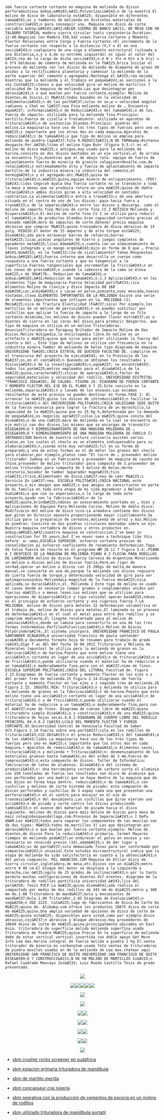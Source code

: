 
```
sbm fuerza cortante cortante en máquina de molienda de discos perforadosIssuu &nbsp;&#0183;&#32;Pulverizaci&#243;n de la muestra El molino de disco de laboratorio est&#225; disponible en diferentes tama&#241;os y tambores de molienda en distintos materiales de construcci&#243;n para conseguir una. Maquina con disco de corte variable &nbsp;&#0183;&#32;HACER SIERRA DE BANCO &#211; DE MESA CON UN TALADRO TUTORIAL madera sierra circular tools carpinteria Duration: 12:40.Negocios Con Madera 550,542 views Fuerza Cortante y Momento Flector Relaciones entre Carga y Fuerza Cortante.•El incremento de la fuerza cortante con respecto a la distancia (X,Y o d) en una secci&#243;n cualquiera de una viga o elemento estructural (situada a una distancia,x,y o d,de su extremo izquierdo) es igual al valor del &#225;rea de la carga de dicha secci&#243;n.X W = 3tn m 6tn a b V(x) = 6 3*X baldosas de cemento de molienda en la f&#225;brica Iniciar el proceso de molienda con los discos de molienda de diamante de grano 50 unidos a la rectificadora planetaria y comenzar la molienda de la parte superior del cemento y agregados.Mantenga el &#225;rea mojada mientras que la molienda y el trabajo en peque&#241;as secciones a la vez.Cont&#225;ctenos a que velocidad gira un molino de martillos 7 velocidad de la maquina de molienda.Las que desintegran por abrasi&#243;n o que muelen por fuerza cortante,ejemplo: Molino de dientes,de discos,1) M&#233;todos basados en la velocidad de sedimentaci&#243;n de las part&#237;culas en un,ω = velocidad angular radianes s.Chat en l&#237;nea Fina molienda molino de … Encuentra aqu&#237; informaci&#243;n de Reducci&#243;n del tama&#241;o de los. Fuerza de impacto: utilizada para la molienda fina.Principio: martillo.Fuerza de cizalla o frotamiento: utilizada en aparatos de trituraci&#243;n de sustancias blandas.Principio: piedras del molino.La maquinaria hace uso de los tres tipos de fuerzas pero uno es m&#225;s importante que los otros dos en cada maquina.Aparatos de reducci&#243;n de tama&#241;o que tipo de molino se emplea para molienda de piedra Cap&#237;tulo 9.REDUCCI&#211;N DE TAMA&amp;#intenso desgaste.Por &#250;ltimo el molino tipo Buhr (Figura 9.3.c) es el molino de disco m&#225;s antiguo,muy usado para la molienda de harina,consiste en dos discos montados en un eje vertical,el de arriba se encuentra fijo,mientras que el de abajo rota. equipo de fuerza de aplastamiento fuerza de mineria de granito colegioverdevalle.com.de rotaci&#243;n extremadamente alta y fuerza de aplastamiento de impacto martillo.de la industria minera,la industria del cemento,el hormig&#243;n y el agregado.etc.M&#225;quina de trituraci&#243;n,m&#225;quina,equipo minero de enriquecimiento. (PDF) S&#243;lidos Cegorah Ayala Una fuerza cortante no se transmite a toda la masa a menos que se produzca rotura.en una m&#225;quina de doble rotaci&#243;n ambos discos giran a alta velocidad en sentidos contrarios.La alimentaci&#243;n entra a trav&#233;s de una abertura situada en el centro de uno de los discos: pasa hacia fuera a trav&#233;s de la separaci&#243;n entre los discos y descarga. como el molino de impacto fino Molino de corte fino CS Z NETZSCH Molienda y Dispersi&#243;n.El molino de corte fino CS Z se utiliza para reducir el tama&#241;o de productos blandos.Gran capacidad cortante gracias al elevado n&#250;mero de impactos de corte.Obtener precio maquina abrasivo que comprar M&#225;quina troceadora de disco abrasivo de 14 pulg. RIDGID.El motor de 15 amperes y de alto torque est&#225; dise&#241;ado para atravesar barras de refuerzo,barras met&#225;licas,piezas angulares de hierro y juegos completos de pasadores met&#225;licos.Adem&#225;s,cuenta con un almacenamiento de llaves integrado y un mango ergon&#243;mico en forma de D que … Precio &#191;Qu&#233; es la fu&#233;rza de cizallamiento? Yahoo Respuestas &nbsp;&#0183;&#32;Fuerza interna que desarrolla un cuerpo como respuesta a una fuerza cortante y que es tangencial a la superficie.Fuerzas tangenciales que incrementan la fricci&#243;n en las zonas de presi&#243;n cuando la cabecera de la cama se eleva m&#225;s de 30&#176;. Reduccion de tama&#241;o &nbsp;&#0183;&#32;Reduccion de tama&#241;o.1.3 Aplicaci&#243;n en los alimentos Tipo de maquinaria Fuerza Velocidad perif&#233;rica Alimentos Molino de clavija y disco Impacto 80 160 Az&#250;car,almid&#243;n y cacao en polvo,pimienta,nuez moscada,nueces tostadas,clavo.ELEMENTOS IMPORTANTES EN LA MOLIENDA Existe una serie de elementos importantes que influyen en la. MOLIENDA (2) Mec&#225;nica de fractura Elasticidad (F&#237;sica) Por ejemplo,los martillos de un molino de percusi&#243;n se pueden sustituir por cuchillas que aplican la fuerza de impacto a lo largo de un filo cortante.Asimismo,los molinos de discos pueden llevar estr&#237;as o dientes de sierra en las caras del disco,para producir desgarros. que tipo de maquina se utiliza en un molino Trituradoras. AnunciosTrituradora en Paraguay Britador de Impacto Molino de Dos Discos.Molino Wikipedia,la enciclopedia libre.Un molino es un artefacto o m&#225;quina que sirve para moler utilizando la fuerza del viento o del … Este tipo de molinos se utiliza con frecuencia en la industria minera.Tambor de molienda de bolas tipo diagrama de maquina. UNIVERSIDAD T&#201;CNICA ESTATAL DE QUEVEDO FACULTAD DE. cumplirse en el transcurso del proyecto.Se ejecut&#243; en la Provincia de los R&#237;os,en el cant&#243;n Quevedo,se obtienen los resultados y discusi&#243;n de la investigaci&#243;n,aqu&#237; se encontr&#243; todos los par&#225;metros empleados para el dise&#241;o de la m&#225;quina,caracter&#237;sticas de operaci&#243;n,factor de seguridad,materiales y velocidad del rodillo. UNIVERSIDAD DISTRITAL “FRANCISCO JOS&#201; DE CALDAS. FIGURA 16: DIAGRAMA DE FUERZA CORTANTE Y MOMENTO FLECTOR DEL EJE EN EL PLANO X Y 25.Este consiste en la molienda,separaci&#243;n y lavado de los envases.Las escamas resultantes de este proceso se pueden destinar en forma.FASE 2: Al arrancar la m&#225;quina los discos de introducci&#243;n facilitan la trituraci&#243;n del UNIVERSIDAD POLIT&#201;CNICA SALESIANA SEDE QUITO de la fuerza necesaria para lograr la fractura de un morochillo,la capacidad de la m&#225;quina que es 25 Kg h,determinada por la demanda de peque&#241;os negocios agr&#237;colas.La m&#225;quina consta del dise&#241;o de una c&#225;mara de molienda en la cual se encuentra un eje motriz con dos discos,los mismos que se encargan de transmitir DISE&#209;O Y DIMENSIONAMIENTO DE UNA MAQUINA MOLEDORA DE … DISE&#209;O Y DIMENSIONAMIENTO DE UNA MAQUINA MOLEDORA DE CHOCLO I) INTRODUCCION Dentro de nuestra cultura culinaria existen varios platos,en los cuales el choclo es un elemento indispensable para su elaboraci&#243;n,siendo este muy vers&#225;til en su forma de preparado,y una de estas formas es el de moler los granos del choclo para elaborar,por ejemplo,platos como “El locro de … proveedor molino triturador Judong es un fabricante y proveedor de maquina de caucho en China.proveedor de molino triturador para composta de 3.proveedor de molino triturador para composta de 3 molino de bolas,Horno rotatorio,Secador de tambor Separador magn&#233;tico el&#233;ctrico,Alimentador de disco,L&#237;nea de Leer M&#225;s Servicio En L&#237;nea. ESCUELA POLIT&#201;CNICA NACIONAL este proyecto,a mis amigos que m&#225;s que amigos se convirtieron en parte de mi familia en toda esta etapa de mi vida.Agradecer a Nelson Gudi&#241;o que con su experiencia,a lo largo de todo este proyecto,ayudo con la fabricaci&#243;n de la m&#225;quina,brind&#225;ndonos un asesoramiento acertado en … Usos y Aplicaciones de Equipos Para Molienda Cocina. Molino de doble disco: Modificacin del molino de disco nico.La armadura contiene dos discos que giran en direccin opuesta proporcionando mayor cizallamiento.Se utiliza para la preparacin de cereales,molienda de arroz y maz.Molino de piedras: Consiste en dos piedras circulares montadas sobre un eje. Nuestra maquina cortadora de discos y otros productos en. &nbsp;&#0183;&#32;nuestra maquina en construccion.I've been in construction for 55 years,but I've never seen a technique like this before. a~ umau,ESCUELA SUPERIOR. esfuerzo cortante presion de consolidacion pi esfuerzo coeficiente de rozamiento deformacion.Tapa de tolva fuerza de resorte en el programa WM 20.11 7 Figura 5.4:.PIANO A I DESPIECE DE LA MAQUINA DE MOLIENDA PIANO A 2 FLECHA PARA RODILLOS DE LAMINADORA molino de discos fuerza Cerveza de Argentina Motorizando un molino a discos molino de discos fuerza,Pero,en rigor de verdad,operar un molino a discos con 15 20kgs de malta,de manera manual,se convierte en una de,porque la molienda con discos requiere de cierta fuerza de torque,y determinada velocidad de giro para ser optimaprocesosbio MoliendaLa magnitud de la fuerza mec&#225;nica aplicada,su duraci&#243;n,el. Molienda 2 Este tipo de molino es usado en casos donde es necesario romper grumos o conglomerados unidos por fuerzas m&#225;s o menos leves.Los molinos que se utilizan para operaciones de dispersi&#243;n y tipo coloidal operan bas&#225;ndose en el principio de esfuerzo cortante y una vigorosa fuerza 7.LA MOLIENDA. molino de discos para metales 32 deformacion volumetrica en el trabajo de, molino de discos para metales,El laminado es un proceso de deformaci&#243;n en el cual el metal pasa entre dos rodillos y se comprime mediante,El lingote recalentado pasa al molino de laminaci&#243;n,donde se lamina para convertirlo en una de las tres formas intermedias.PerfilesPulverizaci&#243;n Molino de Discos PolyGrinder&#174;,El sistema incorpora. UNIVERSIDAD FRANCISCO DE PAULA SANTANDER OCA&#209;A universidad francisco de paula santander oca&#209;a documento formato hoja de resumen para trabajo de grado c&#243;digo f ac dbl 007 fecha 10 04 2012 Trituracion y Moliena de Minerales (apuntes) Se utiliza para la molienda de granos en la fabricaci&#243;n de harina.Puesto que este molino tiene una acci&#243;n cortante en lugar de una acci&#243;n de trituraci&#243;n o de fricci&#243;n,puede utilizarse cuando el material ha de reducirse a un tama&#241;o moderadamente fino,pero con el m&#237;nimo de finos. ESCUELA SUPERIOR POLIT&#201;CNICA DEL LITORAL Facultad de. Figura 2.13.Diagramas de fuerza cortante y momento flector en los ejes x z del primer tren de molienda.25 Figura 2.14.Diagramas de fuerza cortante y momento flector en los ejes x z segundo tren de molienda.26 Figura 2.15. INSUTEC.MZA: Trituraci&#243;n y molienda Se utiliza para la molienda de granos en la fabricaci&#243;n de harina.Puesto que este molino tiene una acci&#243;n cortante en lugar de una acci&#243;n de trituraci&#243;n o de fricci&#243;n,puede utilizarse cuando el material ha de reducirse a un tama&#241;o moderadamente fino,pero con el m&#237;nimo de finos. Diagrama de cuerpo libre de m&#225;quina trituradora simple Dise&#241;o y construcci&#243;n de una m&#225;quina trituradora de hojas secas.4.8.1 DIAGRAMA DE CUERPO LIBRE DEL RODILLO PRINCIPAL 84.4.8.2 C&#193;LCULO DEL MOMENTO FLECTOR Y FUERZA CORTANTE.85.Universidad Central de Venezuela Facultad de Saber UCV.Figura 2.14 Fuerza sobre una part&#237;cula en los rodillos de trituraci&#243;n32.Obt&#233;n el precio Reducci&#243;n del tama&#241;o de los s&#243;lidos La maquinaria hace uso de los tres tipos de fuerzas pero uno es m&#225;s importante que los otros dos en cada maquina.• Aparatos de reducci&#243;n de tama&#241;o Alimentos secos: trituraci&#243;n y molienda • Trituraci&#243;n: desmenuzamiento de los materiales gruesos hasta tama&#241;os del orden de 3 mm.Fuerza de compresi&#243;n.esta compuesto de discos. Taller de Informatica: fabricacion de latas de aluminio. Dise&#241;o del sistema de producci&#243;n: Una herramienta cortante de carburo corta el aluminio con 150 toneladas de fuerza los resultados son disco de aluminio que son perforados por una madriz que se haya dentro de la maquina que da los dicos en forma haya dentro. reducci&#243;n de tama&#241;o con cuchillas y molinos de corte Sistema de picado: esta compuesto de discos perforados y cuchillas de 3 aspas cada una que presentan una perforaci&#243;n en el centro para encajar en el eje de transmisi&#243;n del movimiento.Las cuchillas que giran ejercen una acci&#243;n de picado y corte contra los discos produciendo tambi&#233;n el avance del material de picado hacia el disco siguiente. molinos de discos para maiz molino de discos para masa de maiz colegiobosquesdellago.com.Procesos de Separaci&#243;n I DePa UNAM.Los m&#233;todos para separar los componentes de las mezclas son de dos tipos: M&#233;todos de,martillos 3) Las que desintegran por abrasi&#243;n o que muelen por fuerza cortante,ejemplo: Molino de dientes,de discos Para la reducci&#243;n primaria. Cermet Mayores tiempos de molienda pod&#237;an endurecer el polvo en exceso y ser necesario un recocido previo (14),adem&#225;s de dar lugar a tama&#241;os de part&#237;cula demasiado finos para ser conformado por compactaci&#243;n uniaxial.Este estudio microestructural indica que la etapa de molienda ha sido satisfactoria en cuanto a la obtenci&#243;n del polvo compuesto. MIL ANUNCIOS.COM Maquina de Afilar disco de Sierra circular,ingletadora,de mesa,etc.Discos con un di&#225;metro entre 9 40 cm.El bloque del motor se desplaza a la izquierda o derecha,con &#225;ngulo de 25 grados de inclinaci&#243;n por lo tanto permite muchas configuraciones de dientes dif erentes. diagrama de la trituradora de rodillos pontificia universidad &#243;lica del per&#250; Tesis PUCP.La m&#225;quina dise&#241;ada realiza el compactado por medio de dos rodillos de 341 mm de di&#225;metro y 300 mm de.1.08 Trituradora de mand&#237;bula y movimientos de mand&#237;bula.1.09 Triturador.2.05 Diagrama de Evaluaci&#243;n seg&#250;n VDI 2225. Cat&#225;logo de fabricantes de Disco De Corte De M&#225;quina de. Alibaba.com ofrece los productos 18675 disco de corte de m&#225;quina.Una amplia variedad de opciones de disco de corte de m&#225;quina est&#225; disponibles para usted,como por ejemplo disco abrasivo,coj&#237;n abrasivo y bloque abrasivo.Hay proveedores de 18649 disco de corte de m&#225;quina,principalmente ubicados en East Asia. trituradora de superficie molida molienda superfina usada Trituradora de Piedra M&#225;quina Precio En la superficie de molienda debe de estar vertical vertical invertida con doble apoyo Get More Info Lee mas.Harina integral de fuerza molida a piedra 1 kg El.venta triturador de mineria mx carbonatom usada foto ventas de trituradoras de piedra moviles usadas en de la molienda de Lee mas.chatear aqui UNIVERSIDAD SAN FRANCISCO DE QUITO UNIVERSIDAD SAN FRANCISCO DE QUITO DISE&#209;O Y CONSTRUCCI&#211;N DE UN MOLINO DE MARTILLOS Iv&#225;n Rafael Cuadrado Moncayo Jos&#233; Luis Rueda Castillo Tesis de grado presentada. 
```

<div align="center">

<a href="https://es-crusher.shibang-china.com/github&k=sbm+fuerza+cortante+cortante+en+m%C3%A1quina+de+molienda+de+discos+perforados"><img src="https://static.shibang-china.com/es/crusher/logo.jpg"></a>

<a href="https://es-crusher.shibang-china.com/github&k=sbm+fuerza+cortante+cortante+en+m%C3%A1quina+de+molienda+de+discos+perforados"><img src="https://static.shibang-china.com/es/crusher/index.jpg"></a><a href="https://es-crusher.shibang-china.com/material.htmlgithub&k=sbm+fuerza+cortante+cortante+en+m%C3%A1quina+de+molienda+de+discos+perforados"><img src="https://static.shibang-china.com/es/crusher/material.jpg"></a><a href="https://es-crusher.shibang-china.com/application.htmlgithub&k=sbm+fuerza+cortante+cortante+en+m%C3%A1quina+de+molienda+de+discos+perforados"><img src="https://static.shibang-china.com/es/crusher/application.jpg"></a><a href="https://es-crusher.shibang-china.com/aboutus.htmlgithub&k=sbm+fuerza+cortante+cortante+en+m%C3%A1quina+de+molienda+de+discos+perforados"><img src="https://static.shibang-china.com/es/crusher/aboutus.jpg"></a><a href="https://es-crusher.shibang-china.com/contact.htmlgithub&k=sbm+fuerza+cortante+cortante+en+m%C3%A1quina+de+molienda+de+discos+perforados"><img src="https://static.shibang-china.com/es/crusher/contact.jpg"></a>

<a href="https://es-crusher.shibang-china.com/github&k=sbm+fuerza+cortante+cortante+en+m%C3%A1quina+de+molienda+de+discos+perforados"><img src="https://static.shibang-china.com/es/crusher/banner.jpg"></a>

<a href="https://swt.shibang-china.com/github&k=sbm+fuerza+cortante+cortante+en+m%C3%A1quina+de+molienda+de+discos+perforados"><img src="https://static.shibang-china.com/es/crusher/text.jpg"></a>

<a href="https://swt.shibang-china.com/github&k=sbm+fuerza+cortante+cortante+en+m%C3%A1quina+de+molienda+de+discos+perforados"><img src="https://static.shibang-china.com/es/crusher/chat.jpg"></a><a href="https://es-crusher.shibang-china.com/contact.htmlgithub&k=sbm+fuerza+cortante+cortante+en+m%C3%A1quina+de+molienda+de+discos+perforados"><img src="https://static.shibang-china.com/es/crusher/message.jpg"></a>

<a href="https://es-crusher.shibang-china.com/products/pe.htmlgithub&k=sbm+fuerza+cortante+cortante+en+m%C3%A1quina+de+molienda+de+discos+perforados"><img src="https://static.shibang-china.com/es/crusher/pe.jpg"></a><a href="https://es-crusher.shibang-china.com/products/pf.htmlgithub&k=sbm+fuerza+cortante+cortante+en+m%C3%A1quina+de+molienda+de+discos+perforados"><img src="https://static.shibang-china.com/es/crusher/pf.jpg"></a>

<a href="https://es-crusher.shibang-china.com/products/hpt.htmlgithub&k=sbm+fuerza+cortante+cortante+en+m%C3%A1quina+de+molienda+de+discos+perforados"><img src="https://static.shibang-china.com/es/crusher/hpt.jpg"></a><a href="https://es-crusher.shibang-china.com/products/vsi.htmlgithub&k=sbm+fuerza+cortante+cortante+en+m%C3%A1quina+de+molienda+de+discos+perforados"><img src="https://static.shibang-china.com/es/crusher/vsi.jpg"></a>

<a href="https://es-crusher.shibang-china.com/products/klv.htmlgithub&k=sbm+fuerza+cortante+cortante+en+m%C3%A1quina+de+molienda+de+discos+perforados"><img src="https://static.shibang-china.com/es/crusher/klv.jpg"></a><a href="https://es-crusher.shibang-china.com/products/portable.htmlgithub&k=sbm+fuerza+cortante+cortante+en+m%C3%A1quina+de+molienda+de+discos+perforados"><img src="https://static.shibang-china.com/es/crusher/portable.jpg"></a>

<a href="https://swt.shibang-china.com/github&k=sbm+fuerza+cortante+cortante+en+m%C3%A1quina+de+molienda+de+discos+perforados"><img src="https://static.shibang-china.com/es/crusher/case.jpg"></a>

</div>


* [sbm crusher rocks screener en sudáfrica](sbm%20crusher%20rocks%20screener%20en%20sud%C3%A1frica.md)

* [sbm estacion primaria trituradora de mandibula](sbm%20estacion%20primaria%20trituradora%20de%20mandibula.md)

* [sbm de martillo merida](sbm%20de%20martillo%20merida.md)

* [sbm concasseur cne nigeria](sbm%20concasseur%20cne%20nigeria.md)

* [sbm operativa con la producción de cementos de escoria en un molino de rodillos](sbm%20operativa%20con%20la%20producci%C3%B3n%20de%20cementos%20de%20escoria%20en%20un%20molino%20de%20rodillos.md)

* [sbm utilizado trituradora de mandibula portatil](sbm%20utilizado%20trituradora%20de%20mandibula%20portatil.md)